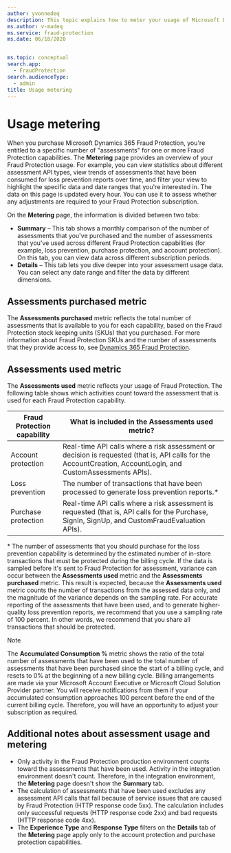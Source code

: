 ```yaml
---
author: yvonnedeq
description: This topic explains how to meter your usage of Microsoft Dynamics 365 Fraud Protection.
ms.author: v-madeq
ms.service: fraud-protection
ms.date: 06/18/2020


ms.topic: conceptual
search.app: 
  - FraudProtection
search.audienceType:
  - admin
title: Usage metering
---
```


# Usage metering

When you purchase Microsoft Dynamics 365 Fraud Protection, you're entitled to a specific number of "assessments" for one or more Fraud Protection capabilities. The **Metering** page provides an overview of your Fraud Protection usage. For example, you can view statistics about different assessment API types, view trends of assessments that have been consumed for loss prevention reports over time, and filter your view to highlight the specific data and date ranges that you're interested in. The data on this page is updated every hour. You can use it to assess whether any adjustments are required to your Fraud Protection subscription. 

On the **Metering** page, the information is divided between two tabs:

- **Summary** – This tab shows a monthly comparison of the number of assessments that you've purchased and the number of assessments that you've used across different Fraud Protection capabilities (for example, loss prevention, purchase protection, and account protection). On this tab, you can view data across different subscription periods.
- **Details** – This tab lets you dive deeper into your assessment usage data. You can select any date range and filter the data by different dimensions.

## Assessments purchased metric

The **Assessments purchased** metric reflects the total number of assessments that is available to you for each capability, based on the Fraud Protection stock keeping units (SKUs) that you purchased. For more information about Fraud Protection SKUs and the number of assessments that they provide access to, see [Dynamics 365 Fraud Protection](https://dynamics.microsoft.com/ai/fraud-protection/).

## Assessments used metric

The **Assessments used** metric reflects your usage of Fraud Protection. The following table shows which activities count toward the assessment that is used for each Fraud Protection capability.

| Fraud Protection capability | What is included in the Assessments used metric? |
|-----------------------------|--------------------------------------------------|
| Account protection | Real-time API calls where a risk assessment or decision is requested (that is, API calls for the AccountCreation, AccountLogin, and CustomAssessments APIs). |
| Loss prevention | The number of transactions that have been processed to generate loss prevention reports.\* |
| Purchase protection | Real-time API calls where a risk assessment is requested (that is, API calls for the Purchase, SignIn, SignUp, and CustomFraudEvaluation APIs). |

\* The number of assessments that you should purchase for the loss prevention capability is determined by the estimated number of in-store transactions that must be protected during the billing cycle. If the data is sampled before it's sent to Fraud Protection for assessment, variance can occur between the **Assessments used** metric and the **Assessments purchased** metric. This result is expected, because the **Assessments used** metric counts the number of transactions from the assessed data only, and the magnitude of the variance depends on the sampling rate. For accurate reporting of the assessments that have been used, and to generate higher-quality loss prevention reports, we recommend that you use a sampling rate of 100 percent. In other words, we recommend that you share all transactions that should be protected.

> [!NOTE]
> The **Accumulated Consumption %** metric shows the ratio of the total number of assessments that have been used to the total number of assessments that have been purchased since the start of a billing cycle, and resets to 0% at the beginning of a new billing cycle. Billing arrangements are made via your Microsoft Account Executive or Microsoft Cloud Solution Provider partner. You will receive notifications from them if your accumulated consumption approaches 100 percent before the end of the current billing cycle. Therefore, you will have an opportunity to adjust your subscription as required.

## Additional notes about assessment usage and metering

- Only activity in the Fraud Protection production environment counts toward the assessments that have been used. Activity in the integration environment doesn't count. Therefore, in the integration environment, the **Metering** page doesn't show the **Summary** tab.
- The calculation of assessments that have been used excludes any assessment API calls that fail because of service issues that are caused by Fraud Protection (HTTP response code 5xx). The calculation includes only successful requests (HTTP response code 2xx) and bad requests (HTTP response code 4xx).
- The **Experience Type** and **Response Type** filters on the **Details** tab of the **Metering** page apply only to the account protection and purchase protection capabilities.
